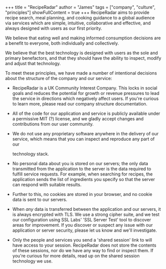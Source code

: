 +++
title = "RecipeRadar"
author = "James"
tags = ["company", "culture", "principles"]
showFullContent = true
+++
RecipeRadar aims to provide recipe search, meal planning, and cooking guidance
to a global audience via services which are simple, intuitive, collaborative
and effective, and always designed with users as our first priority.

We believe that eating well and making informed consumption decisions are a
benefit to everyone, both individually and collectively.

We believe that the best technology is designed with users as the sole and
primary benefactors, and that they should have the ability to inspect, modify
and adjust that technology.

To meet these principles, we have made a number of intentional decisions about
the structure of the company and our service:

- RecipeRadar is a UK Community Interest Company.  This locks in social goals
  and reduces the potential for growth or revenue pressures to lead the
  service in directions which negatively affect users.  If you're curious to
  learn more, please read our <link>company structure documentation</link>.

- All of the code for our application and service is publicly available under a
  permissive MIT (?) license, and we gladly accept changes and contributions
  from our user community.

- We do not use any proprietary software anywhere in the delivery of our
  service, which means that you can inspect and reproduce any part of our
  <link>technology stack</link>.

- No personal data about you is stored on our servers; the only data
  transmitted from the application to the server is the data required to
  fulfill service requests.  For example, when searching for recipes, the
  application sends the list of ingredients you specify so that the server
  can respond with suitable results.

- Further to this, no cookies are stored in your browser, and no cookie data
  is sent to our servers.

- When *any* data is transferred between the application and our servers, it
  is always encrypted with TLS.  We use a strong cipher suite, and we test our
  configuration using SSL Labs' 'SSL Server Test' tool to discover areas for
  improvement.  If you discover or suspect any issue with our application or
  server security, please <link>let us know</link> and we'll investigate.

- Only the people and services you send a 'shared session' link to will have
  access to your session.  RecipeRadar does not store the contents of these
  sessions, nor do we have any way to find or inspect them.  If you're curious
  for more details, read up on the <link>shared session</link> technology we
  use.
